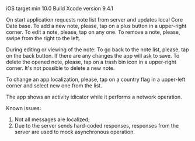 iOS target min 10.0
Build Xcode version 9.4.1

On start application requests note list from server and updates local Core Date base.
To add a new note, please, tap on a plus button in a upper-right corner.
To edit a note, please, tap on any one.
To remove a note, please, swipe from the right to the left.

During editing or viewing of the note: 
To go back to the note list, please, tap on the back button. If there are any changes the app will ask to save.
To delete the opened note, please, tap on a trash bin icon in a upper-right corner. It's not possible to delete a new note.

To change an app localization, please, tap on a country flag in a upper-left corner and select new one from the list.

The app shows an activity idicator while it performs a network operation. 

Known issues:
1. Not all messages are localized;
2. Due to the server sends hard-coded responses, responses from the server are used to mock asynchronous operation.
